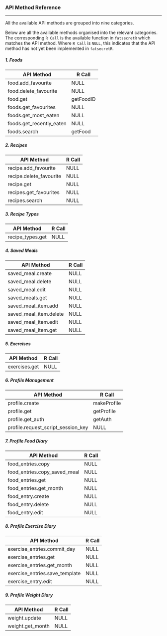 ###  API Method Reference
---
All the available API methods are grouped into nine categories.

Below are all the available methods organised into the relevant categories. The corresponding `R Call` is the available function in `fatsecretR` which matches the API method. Where `R Call` is `NULL`, this indicates that the API method has not yet been implemented in `fatsecretR`.

##### 1. Foods
API Method         | R Call
-------------------|-------
food.add_favourite | NULL
food.delete_favourite| NULL
food.get|getFoodID
foods.get_favourites|NULL
foods.get_most_eaten|NULL
foods.get_recently_eaten|NULL
foods.search|getFood

##### 2. Recipes
API Method         | R Call
-------------------|-------
recipe.add_favourite | NULL
recipe.delete_favourite| NULL
recipe.get|NULL
recipes.get_favourites|NULL
recipes.search|NULL

##### 3. Recipe Types
API Method         | R Call
-------------------|-------
recipe_types.get | NULL

##### 4. Saved Meals
API Method         | R Call
-------------------|-------
saved_meal.create| NULL
saved_meal.delete| NULL
saved_meal.edit|NULL
saved_meals.get|NULL
saved_meal_item.add|NULL
saved_meal_item.delete|NULL
saved_meal_item.edit|NULL
saved_meal_item.get|NULL

##### 5. Exercises
API Method         | R Call
-------------------|-------
exercises.get | NULL

##### 6. Profile Management
API Method         | R Call
-------------------|-------
profile.create | makeProfile
profile.get| getProfile
profile.get_auth|getAuth
profile.request_script_session_key|NULL

##### 7. Profile Food Diary
API Method         | R Call
-------------------|-------
food_entries.copy | NULL
food_entries.copy_saved_meal| NULL
food_entries.get|NULL
food_entries.get_month|NULL
food_entry.create|NULL
food_entry.delete|NULL
food_entry.edit|NULL

##### 8. Profile Exercise Diary
API Method         | R Call
-------------------|-------
exercise_entries.commit_day | NULL
exercise_entries.get| NULL
exercise_entries.get_month|NULL
exercise_entries.save_template|NULL
exercise_entry.edit|NULL

##### 9. Profile Weight Diary
API Method         | R Call
-------------------|-------
weight.update | NULL
weight.get_month| NULL
